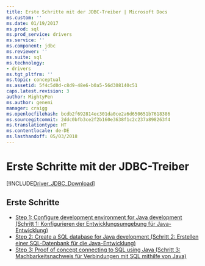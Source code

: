 ```yaml
---
title: Erste Schritte mit der JDBC-Treiber | Microsoft Docs
ms.custom: ''
ms.date: 01/19/2017
ms.prod: sql
ms.prod_service: drivers
ms.service: ''
ms.component: jdbc
ms.reviewer: ''
ms.suite: sql
ms.technology:
- drivers
ms.tgt_pltfrm: ''
ms.topic: conceptual
ms.assetid: 5f4c5d0d-c8d9-48e6-b0a5-56d308140c51
caps.latest.revision: 3
author: MightyPen
ms.author: genemi
manager: craigg
ms.openlocfilehash: bcdb2f692814ec301da0ce2a6d650651b7618386
ms.sourcegitcommit: 2ddc0bfb3ce2f2b160e3638f1c2c237a898263f4
ms.translationtype: HT
ms.contentlocale: de-DE
ms.lasthandoff: 05/03/2018
---
```

# <a name="getting-started-with-the-jdbc-driver"></a>Erste Schritte mit der JDBC-Treiber

[!INCLUDE[Driver_JDBC_Download](../../includes/driver_jdbc_download.md)]

## <a name="getting-started"></a>Erste Schritte  
* [Step 1: Configure development environment for Java development (Schritt 1: Konfigurieren der Entwicklungsumgebung für Java-Entwicklung)](../../connect/jdbc/step-1-configure-development-environment-for-java-development.md)  
* [Step 2: Create a SQL database for Java development (Schritt 2: Erstellen einer SQL-Datenbank für die Java-Entwicklung)](../../connect/jdbc/step-2-create-a-sql-database-for-java-development.md)  
* [Step 3: Proof of concept connecting to SQL using Java (Schritt 3: Machbarkeitsnachweis für Verbindungen mit SQL mithilfe von Java)](../../connect/jdbc/step-3-proof-of-concept-connecting-to-sql-using-java.md)
